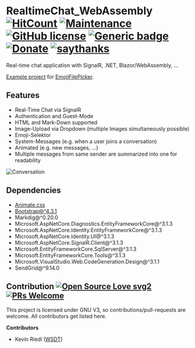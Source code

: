 # RealtimeChat_WebAssembly [![HitCount](http://hits.dwyl.com/wsdt/RealtimeChat_WebAssembly.svg)](http://hits.dwyl.com/wsdt/RealtimeChat_WebAssembly) [![Maintenance](https://img.shields.io/badge/Maintained%3F-no-red.svg)](https://bitbucket.org/lbesson/ansi-colors) [![GitHub license](https://img.shields.io/github/license/wsdt/RealtimeChat_WebAssembly.svg)](https://github.com/wsdt/RealtimeChat_WebAssembly/blob/master/LICENSE) [![Generic badge](https://img.shields.io/badge/Made%20with-Blazor-blueviolet)](https://dotnet.microsoft.com/apps/aspnet/web-apps/blazor) [![Donate](https://img.shields.io/badge/Donate-Pay%20me%20a%20coffee-3cf)](https://github.com/wsdt/Global/wiki/Donation) [![saythanks](https://img.shields.io/badge/say-thanks-ff69b4.svg)](https://saythanks.io/to/kevin.riedl.privat%40gmail.com)
Real-time chat application with SignalR, .NET, Blazor/WebAssembly, ...

[Example project](https://github.com/wsdt/RealtimeChat_WebAssembly/tree/master/WSDTChat) for [EmojiFilePicker](https://github.com/wsdt/Blazor_EmojiFilePicker).

## Features
* Real-Time Chat via SignalR
* Authentication and Guest-Mode
* HTML and Mark-Down supported
* Image-Upload via Dropdown (multiple Images simultaneously possible)
* Emoji-Selektor
* System-Messages (e.g. when a user joins a conversation)
* Animated (e.g. new messages, ...)
* Multiple messages from same sender are summarized into one for readability

<img src="https://github.com/wsdt/RealtimeChat_WebAssembly/blob/master/WSDTChat/Docs/Conversation.PNG" alt="Conversation" title="Example conversation" />

## Dependencies
* [Animate.css](https://daneden.github.io/animate.css)
* [Bootstrap@^4.3.1](https://getbootstrap.com)
* Markdig@^0.20.0
* Microsoft.AspNetCore.Diagnostics.EntityFrameworkCore@^3.1.3
* Microsoft.AspNetCore.Identity.EntityFrameworkCore@^3.1.3
* Microsoft.AspNetCore.Identity.UI@^3.1.3
* Microsoft.AspNetCore.SignalR.Client@^3.1.3
* Microsoft.EntityFrameworkCore.SqlServer@^3.1.3
* Microsoft.EntityFrameworkCore.Tools@^3.1.3
* Microsoft.VisualStudio.Web.CodeGeneration.Design@^3.1.1
* SendGrid@^9.14.0


## Contribution [![Open Source Love svg2](https://badges.frapsoft.com/os/v2/open-source.svg?v=103)](https://github.com/ellerbrock/open-source-badges/) [![PRs Welcome](https://img.shields.io/badge/PRs-welcome-brightgreen.svg?style=flat-square)](http://makeapullrequest.com)

This project is licensed under GNU V3, so contributions/pull-requests are welcome. All contributors get listed here. 

**Contributors** 
- Kevin Riedl ([WSDT](https://github.com/wsdt))


